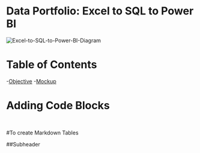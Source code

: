 # Data Portfolio: Excel to SQL to Power BI

![Excel-to-SQL-to-Power-BI-Diagram]("C:\Users\user\Downloads\Portfolio\Youtube_project\Asset\Images\kaggle_to_powerbi.gif")

# Table of Contents

-[Objective](#Objective)
  -[Mockup](#mockup)



# Adding Code Blocks
```sql

```

```python

```

#To create Markdown Tables

##Subheader
